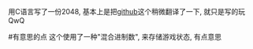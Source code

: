 用C语言写了一份2048, 基本上是把[github](https://github.com/izabera/bitwise-challenge-2048/tree/develop)这个稍微翻译了一下, 就只是写的玩QwQ

#有意思的点
这个使用了一种"混合进制数", 来存储游戏状态, 有点意思

